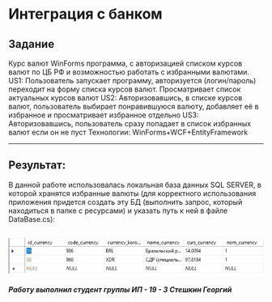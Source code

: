 # Интеграция с банком
__Задание__
---
Курс валют
WinForms программа, с авторизацией списком курсов валют по ЦБ РФ и возможностью работать с избранными валютами.
US1: Пользователь запускает программу, авторизуется (логин/пароль) переходит на форму списка курсов валют. Просматривает список актуальных курсов валют
US2:  Авторизовавшись, в списке курсов валют, пользователь выбирает понравившуюся валюту, добавляет её в избранное и просматривает избранное отдельно
US3: Авторизовавшись, пользователь сразу попадает в список избранных валют если он не пуст
Технологии: WinForms+WCF+EntityFramework

---
## Результат:

В данной работе использовалась локальная база данных SQL SERVER, в которой хранятся избранные валюты (для корректного использования приложения придется создать эту БД (выполнить запрос, который находиться в папке с ресурсами) и указать путь к ней в файле DataBase.cs):

![Результаты***](image/11.PNG)
---
___Работу выполнил студент группы ИП - 19 - 3 Стешкин Георгий___
 
